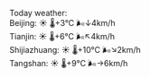 Today weather:  
Beijing: ☀️ 🌡️+3°C 🌬️↓4km/h  
Tianjin: ☀️ 🌡️+6°C 🌬️↖4km/h  
Shijiazhuang: ☀️ 🌡️+10°C 🌬️↘2km/h  
Tangshan: ☀️ 🌡️+9°C 🌬️→6km/h  
